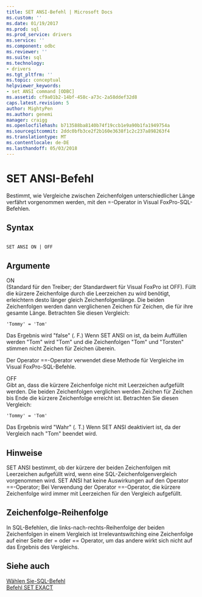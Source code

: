 ```yaml
---
title: SET ANSI-Befehl | Microsoft Docs
ms.custom: ''
ms.date: 01/19/2017
ms.prod: sql
ms.prod_service: drivers
ms.service: ''
ms.component: odbc
ms.reviewer: ''
ms.suite: sql
ms.technology:
- drivers
ms.tgt_pltfrm: ''
ms.topic: conceptual
helpviewer_keywords:
- set ANSI command [ODBC]
ms.assetid: cf9a01b2-14bf-458c-a73c-2a58ddef32d8
caps.latest.revision: 5
author: MightyPen
ms.author: genemi
manager: craigg
ms.openlocfilehash: b713588ba8140b74f19ccb1e9a90b1fa1949754a
ms.sourcegitcommit: 2ddc0bfb3ce2f2b160e3638f1c2c237a898263f4
ms.translationtype: MT
ms.contentlocale: de-DE
ms.lasthandoff: 05/03/2018
---
```

# <a name="set-ansi-command"></a>SET ANSI-Befehl
Bestimmt, wie Vergleiche zwischen Zeichenfolgen unterschiedlicher Länge verfährt vorgenommen werden, mit den =-Operator in Visual FoxPro-SQL-Befehlen.  
  
## <a name="syntax"></a>Syntax  
  
```  
  
SET ANSI ON | OFF  
```  
  
## <a name="arguments"></a>Argumente  
 ON  
 (Standard für den Treiber; der Standardwert für Visual FoxPro ist OFF). Füllt die kürzere Zeichenfolge durch die Leerzeichen zu wird benötigt, erleichtern desto länger gleich Zeichenfolgenlänge. Die beiden Zeichenfolgen werden dann verglichenen Zeichen für Zeichen, die für ihre gesamte Länge. Betrachten Sie diesen Vergleich:  
  
```  
'Tommy' = 'Tom'  
```  
  
 Das Ergebnis wird "false" (. F.) Wenn SET ANSI on ist, da beim Auffüllen werden "Tom" wird "Tom" und die Zeichenfolgen "Tom" und "Torsten" stimmen nicht Zeichen für Zeichen überein.  
  
 Der Operator ==-Operator verwendet diese Methode für Vergleiche im Visual FoxPro-SQL-Befehle.  
  
 OFF  
 Gibt an, dass die kürzere Zeichenfolge nicht mit Leerzeichen aufgefüllt werden. Die beiden Zeichenfolgen verglichen werden Zeichen für Zeichen bis Ende die kürzere Zeichenfolge erreicht ist. Betrachten Sie diesen Vergleich:  
  
```  
'Tommy' = 'Tom'  
```  
  
 Das Ergebnis wird "Wahr" (. T.) Wenn SET ANSI deaktiviert ist, da der Vergleich nach "Tom" beendet wird.  
  
## <a name="remarks"></a>Hinweise  
 SET ANSI bestimmt, ob der kürzere der beiden Zeichenfolgen mit Leerzeichen aufgefüllt wird, wenn eine SQL-Zeichenfolgenvergleich vorgenommen wird. SET ANSI hat keine Auswirkungen auf den Operator ==-Operator; Bei Verwendung der Operator ==-Operator, die kürzere Zeichenfolge wird immer mit Leerzeichen für den Vergleich aufgefüllt.  
  
## <a name="string-order"></a>Zeichenfolge-Reihenfolge  
 In SQL-Befehlen, die links-nach-rechts-Reihenfolge der beiden Zeichenfolgen in einem Vergleich ist Irrelevantswitching eine Zeichenfolge auf einer Seite der = oder == Operator, um das andere wirkt sich nicht auf das Ergebnis des Vergleichs.  
  
## <a name="see-also"></a>Siehe auch  
 [Wählen Sie-SQL-Befehl](../../odbc/microsoft/select-sql-command.md)   
 [Befehl SET EXACT](../../odbc/microsoft/set-exact-command.md)
